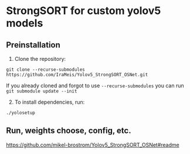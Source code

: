 # StrongSORT for custom yolov5 models

## Preinstallation

1. Clone the repository:

`git clone --recurse-submodules https://github.com/IraMeis/Yolov5_StrongSORT_OSNet.git`

If you already cloned and forgot to use `--recurse-submodules` you can run `git submodule update --init`

2. To install dependencies, run:

`./yolosetup`

## Run, weights choose, config, etc.
https://github.com/mikel-brostrom/Yolov5_StrongSORT_OSNet#readme